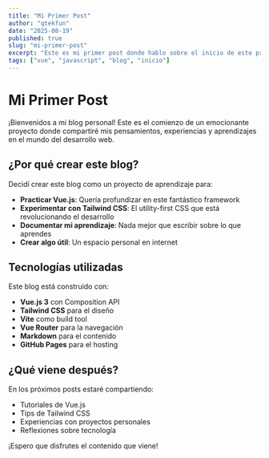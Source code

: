 ```yaml
---
title: "Mi Primer Post"
author: "qtekfun"
date: "2025-08-19"
published: true
slug: "mi-primer-post"
excerpt: "Este es mi primer post donde hablo sobre el inicio de este proyecto de blog personal."
tags: ["vue", "javascript", "blog", "inicio"]
---
```


# Mi Primer Post

¡Bienvenidos a mi blog personal! Este es el comienzo de un emocionante proyecto donde compartiré mis pensamientos, experiencias y aprendizajes en el mundo del desarrollo web.

## ¿Por qué crear este blog?

Decidí crear este blog como un proyecto de aprendizaje para:

- **Practicar Vue.js**: Quería profundizar en este fantástico framework
- **Experimentar con Tailwind CSS**: El utility-first CSS que está revolucionando el desarrollo
- **Documentar mi aprendizaje**: Nada mejor que escribir sobre lo que aprendes
- **Crear algo útil**: Un espacio personal en internet

## Tecnologías utilizadas

Este blog está construido con:

- **Vue.js 3** con Composition API
- **Tailwind CSS** para el diseño
- **Vite** como build tool
- **Vue Router** para la navegación
- **Markdown** para el contenido
- **GitHub Pages** para el hosting

## ¿Qué viene después?

En los próximos posts estaré compartiendo:

- Tutoriales de Vue.js
- Tips de Tailwind CSS
- Experiencias con proyectos personales
- Reflexiones sobre tecnología

¡Espero que disfrutes el contenido que viene!
